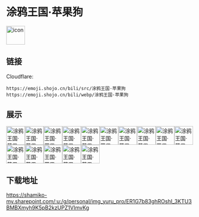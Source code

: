 # 涂鸦王国·苹果狗
<img src="https://emoji.shojo.cn/bili/src/涂鸦王国·苹果狗/icon.png" width="50" height="50" alt="icon">

## 链接
Cloudflare:
```
https://emoji.shojo.cn/bili/src/涂鸦王国·苹果狗
https://emoji.shojo.cn/bili/webp/涂鸦王国·苹果狗
```
## 展示
<img src="https://emoji.shojo.cn/bili/src/涂鸦王国·苹果狗/涂鸦王国·苹果狗-乖巧.png" width="50" height="50" alt="涂鸦王国·苹果狗-乖巧"><img src="https://emoji.shojo.cn/bili/src/涂鸦王国·苹果狗/涂鸦王国·苹果狗-吃瓜.png" width="50" height="50" alt="涂鸦王国·苹果狗-吃瓜"><img src="https://emoji.shojo.cn/bili/src/涂鸦王国·苹果狗/涂鸦王国·苹果狗-奶茶.png" width="50" height="50" alt="涂鸦王国·苹果狗-奶茶"><img src="https://emoji.shojo.cn/bili/src/涂鸦王国·苹果狗/涂鸦王国·苹果狗-我酸了.png" width="50" height="50" alt="涂鸦王国·苹果狗-我酸了"><img src="https://emoji.shojo.cn/bili/src/涂鸦王国·苹果狗/涂鸦王国·苹果狗-打call.png" width="50" height="50" alt="涂鸦王国·苹果狗-打call"><img src="https://emoji.shojo.cn/bili/src/涂鸦王国·苹果狗/涂鸦王国·苹果狗-摊手.png" width="50" height="50" alt="涂鸦王国·苹果狗-摊手"><img src="https://emoji.shojo.cn/bili/src/涂鸦王国·苹果狗/涂鸦王国·苹果狗-得意.png" width="50" height="50" alt="涂鸦王国·苹果狗-得意"><img src="https://emoji.shojo.cn/bili/src/涂鸦王国·苹果狗/涂鸦王国·苹果狗-生气.png" width="50" height="50" alt="涂鸦王国·苹果狗-生气"><img src="https://emoji.shojo.cn/bili/src/涂鸦王国·苹果狗/涂鸦王国·苹果狗-哦.png" width="50" height="50" alt="涂鸦王国·苹果狗-哦"><img src="https://emoji.shojo.cn/bili/src/涂鸦王国·苹果狗/涂鸦王国·苹果狗-笑哭.png" width="50" height="50" alt="涂鸦王国·苹果狗-笑哭"><img src="https://emoji.shojo.cn/bili/src/涂鸦王国·苹果狗/涂鸦王国·苹果狗-痛苦面具.png" width="50" height="50" alt="涂鸦王国·苹果狗-痛苦面具"><img src="https://emoji.shojo.cn/bili/src/涂鸦王国·苹果狗/涂鸦王国·苹果狗-鸡腿.png" width="50" height="50" alt="涂鸦王国·苹果狗-鸡腿"><img src="https://emoji.shojo.cn/bili/src/涂鸦王国·苹果狗/涂鸦王国·苹果狗-晚安.png" width="50" height="50" alt="涂鸦王国·苹果狗-晚安"><img src="https://emoji.shojo.cn/bili/src/涂鸦王国·苹果狗/涂鸦王国·苹果狗-花痴.png" width="50" height="50" alt="涂鸦王国·苹果狗-花痴"><img src="https://emoji.shojo.cn/bili/src/涂鸦王国·苹果狗/涂鸦王国·苹果狗-666.png" width="50" height="50" alt="涂鸦王国·苹果狗-666">

## 下载地址

https://shamiko-my.sharepoint.com/:u:/g/personal/img_yuru_pro/ER1G7b83ghROshI_3KTU3BMBXmyh9K5pB2kzUPZ1VImvKg
